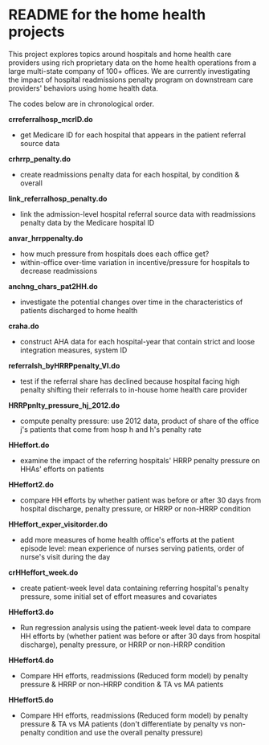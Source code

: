 # README for the home health projects
This project explores topics around hospitals and home health care providers using rich proprietary data on the home health operations from a large multi-state company of 100+ offices. We are currently investigating the impact of hospital readmissions penalty program on downstream care providers' behaviors using home health data.

The codes below are in chronological order.

**crreferralhosp_mcrID.do**
- get Medicare ID for each hospital that appears in the patient referral source data

**crhrrp_penalty.do**
- create readmissions penalty data for each hospital, by condition & overall

**link_referralhosp_penalty.do**
- link the admission-level hospital referral source data with readmissions penalty data by the Medicare hospital ID

**anvar_hrrppenalty.do**
- how much pressure from hospitals does each office get?
- within-office over-time variation in incentive/pressure for hospitals to decrease readmissions

**anchng_chars_pat2HH.do**
- investigate the potential changes over time in the characteristics of patients discharged to home health

**craha.do**
- construct AHA data for each hospital-year that contain strict and loose integration measures, system ID

**referralsh_byHRRPpenalty_VI.do**
- test if the referral share has declined because hospital facing high penalty shifting their referrals to in-house home health care provider

**HRRPpnlty_pressure_hj_2012.do**
- compute penalty pressure: use 2012 data, product of share of the office j's patients that come from hosp h and h's penalty rate

**HHeffort.do**
- examine the impact of the referring hospitals' HRRP penalty pressure on HHAs' efforts on patients

**HHeffort2.do**
- compare HH efforts by whether patient was before or after 30 days from hospital discharge, penalty pressure, or HRRP or non-HRRP condition

**HHeffort_exper_visitorder.do**
- add more measures of home health office's efforts at the patient episode level: mean experience of nurses serving patients, order of nurse's visit during the day

**crHHeffort_week.do**
- create patient-week level data containing referring hospital's penalty pressure, some initial set of effort measures and covariates

**HHeffort3.do**
- Run regression analysis using the patient-week level data to compare HH efforts by (whether patient was before or after 30 days from hospital discharge), penalty pressure, or HRRP or non-HRRP condition

**HHeffort4.do**
- Compare HH efforts, readmissions (Reduced form model) by penalty pressure & HRRP or non-HRRP condition & TA vs MA patients

**HHeffort5.do**
- Compare HH efforts, readmissions (Reduced form model) by penalty pressure & TA vs MA patients (don't differentiate by penalty vs non-penalty condition and use the overall penalty pressure)
